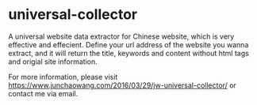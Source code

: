 # universal-collector
A universal website data extractor for Chinese website, which is very effective and effecient.
Define your url address of the website you wanna extract, and it will return the title, keywords and content without html tags and origial site information.

For more information, please visit https://www.junchaowang.com/2016/03/29/jw-universal-collector/ or contact me via email.
